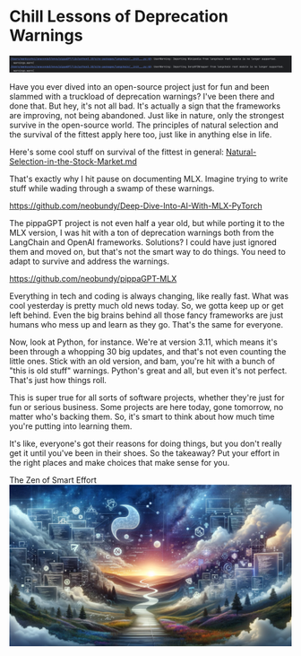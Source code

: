 # Chill Lessons of Deprecation Warnings

![deprecation-warnings.png](images%2Fdeprecation-warnings.png)

Have you ever dived into an open-source project just for fun and been slammed with a truckload of deprecation warnings? I've been there and done that. But hey, it's not all bad. It's actually a sign that the frameworks are improving, not being abandoned. Just like in nature, only the strongest survive in the open-source world. The principles of natural selection and the survival of the fittest apply here too, just like in anything else in life.

Here's some cool stuff on survival of the fittest in general:
[Natural-Selection-in-the-Stock-Market.md](..%2Finvesting%2FNatural-Selection-in-the-Stock-Market.md)

That's exactly why I hit pause on documenting MLX. Imagine trying to write stuff while wading through a swamp of these warnings.

https://github.com/neobundy/Deep-Dive-Into-AI-With-MLX-PyTorch

The pippaGPT project is not even half a year old, but while porting it to the MLX version, I was hit with a ton of deprecation warnings both from the LangChain and OpenAI frameworks. Solutions? I could have just ignored them and moved on, but that's not the smart way to do things. You need to adapt to survive and address the warnings.

https://github.com/neobundy/pippaGPT-MLX

Everything in tech and coding is always changing, like really fast. What was cool yesterday is pretty much old news today. So, we gotta keep up or get left behind. Even the big brains behind all those fancy frameworks are just humans who mess up and learn as they go. That's the same for everyone.

Now, look at Python, for instance. We're at version 3.11, which means it's been through a whopping 30 big updates, and that's not even counting the little ones. Stick with an old version, and bam, you're hit with a bunch of "this is old stuff" warnings. Python's great and all, but even it's not perfect. That's just how things roll.

This is super true for all sorts of software projects, whether they're just for fun or serious business. Some projects are here today, gone tomorrow, no matter who's backing them. So, it's smart to think about how much time you're putting into learning them.

It's like, everyone's got their reasons for doing things, but you don't really get it until you've been in their shoes. So the takeaway? Put your effort in the right places and make choices that make sense for you.

The Zen of Smart Effort
![zen-of-smart-effort.png](..%2Flife%2Fzen-of-smart-effort.png)